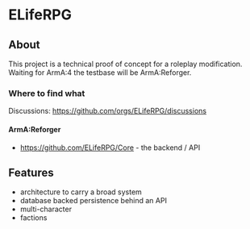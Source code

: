 # ELifeRPG


## About

This project is a technical proof of concept for a roleplay modification. Waiting for ArmA:4 the testbase will be ArmA:Reforger.


### Where to find what

Discussions: https://github.com/orgs/ELifeRPG/discussions

#### ArmA:Reforger
- https://github.com/ELifeRPG/Core - the backend / API


## Features

- architecture to carry a broad system
- database backed persistence behind an API
- multi-character
- factions
